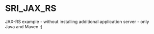 # SRI_JAX_RS

JAX-RS example - without installing additional application server - only Java and Maven :)